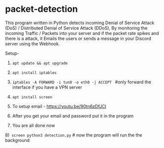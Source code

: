 # packet-detection
This program written in Python detects incoming Denial of Service Attack (DoS) / Distributed Denial of Service Attack (DDoS), By monitoring the incoming Traffic / Packets into your server and if the packet rate spikes and there is a attack, it Emails the users or sends a message in your Discord server using the Webhook.

Setup- 

1) ``apt update && apt upgrade``

2) ``apt install iptables`` 

3) `` iptables -A FORWARD -i tun0 -o eth0 -j ACCEPT  ``        #only forward the interface if you have a VPN server

4) `` apt install screen ``

5) To setup email - https://youtu.be/90tn6zDfJCI

6) After you get your email and password put it in the program

7) You are all done now

8)`` screen python3 detection.py`` # now the program will run the the background
